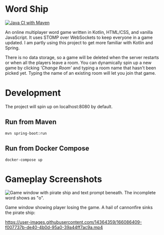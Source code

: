 # Word Ship

[![Java CI with Maven](https://github.com/nathansgithub/hangman/actions/workflows/maven.yml/badge.svg)](https://github.com/nathansgithub/hangman/actions/workflows/maven.yml)

An online multiplayer word game written in Kotlin, HTML/CSS, and vanilla JavaScript. It uses STOMP over WebSockets to keep everyone in a game updated. I am partly using this project to get more familiar with Kotlin and Spring.

There is no data storage, so a game will be deleted when the server restarts or when all the players leave a room. You can dynamically spin up a new game by clicking *'Change Room'* and typing a room name that hasn't been picked yet. Typing the name of an existing room will let you join that game.

# Development
The project will spin up on localhost:8080 by default.
## Run from Maven
```mvn spring-boot:run```
## Run from Docker Compose
```docker-compose up```

# Gameplay Screenshots
![Game window with pirate ship and text prompt beneath. The incomplete word shows as "_o_".](src/main/resources/static/images/screenshots/screenshot-2021-07-13-play.png)

Game window showing player losing the game. A hail of cannonfire sinks the pirate ship:

https://user-images.githubusercontent.com/14364359/166086409-f007737b-de40-4b0d-95a0-39a44ff7ac9a.mp4

